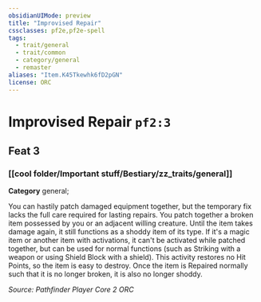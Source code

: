 ```yaml
---
obsidianUIMode: preview
title: "Improvised Repair"
cssclasses: pf2e,pf2e-spell
tags:
  - trait/general
  - trait/common
  - category/general
  - remaster
aliases: "Item.K45Tkewhk6fD2pGN"
license: ORC
---
```

# Improvised Repair `pf2:3`
## Feat 3
### [[cool folder/Important stuff/Bestiary/zz_traits/general]]

**Category** general; 




You can hastily patch damaged equipment together, but the temporary fix lacks the full care required for lasting repairs. You patch together a broken item possessed by you or an adjacent willing creature. Until the item takes damage again, it still functions as a shoddy item of its type. If it's a magic item or another item with activations, it can't be activated while patched together, but can be used for normal functions (such as Striking with a weapon or using Shield Block with a shield). This activity restores no Hit Points, so the item is easy to destroy. Once the item is Repaired normally such that it is no longer broken, it is also no longer shoddy.

*Source: Pathfinder Player Core 2*
*ORC*
